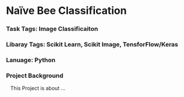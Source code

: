 # Naïve Bee Classification

### Task Tags: Image Classificaiton 
### Libaray Tags: Scikit Learn, Scikit Image, TensforFlow/Keras
### Lanuage: Python
### Project Background 
&nbsp;&nbsp; This Project is about ...

